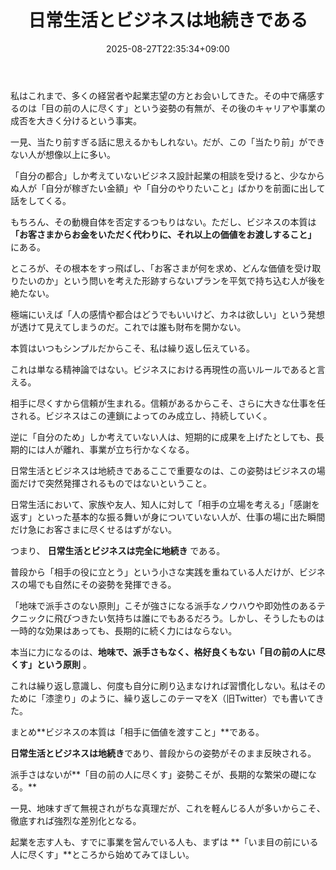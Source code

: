 ﻿---
title: "日常生活とビジネスは地続きである"
date: 2025-08-27T22:35:34+09:00
draft: false
---

私はこれまで、多くの経営者や起業志望の方とお会いしてきた。その中で痛感するのは「目の前の人に尽くす」という姿勢の有無が、その後のキャリアや事業の成否を大きく分けるという事実。

一見、当たり前すぎる話に思えるかもしれない。だが、この「当たり前」ができない人が想像以上に多い。


「自分の都合」しか考えていないビジネス設計起業の相談を受けると、少なからぬ人が「自分が稼ぎたい金額」や「自分のやりたいこと」ばかりを前面に出して話をしてくる。

もちろん、その動機自体を否定するつもりはない。ただし、ビジネスの本質は **「お客さまからお金をいただく代わりに、それ以上の価値をお渡しすること」** にある。

ところが、その根本をすっ飛ばし、「お客さまが何を求め、どんな価値を受け取りたいのか」という問いを考えた形跡すらないプランを平気で持ち込む人が後を絶たない。

極端にいえば「人の感情や都合はどうでもいいけど、カネは欲しい」という発想が透けて見えてしまうのだ。これでは誰も財布を開かない。

本質はいつもシンプルだからこそ、私は繰り返し伝えている。

これは単なる精神論ではない。ビジネスにおける再現性の高いルールであると言える。

相手に尽くすから信頼が生まれる。信頼があるからこそ、さらに大きな仕事を任される。ビジネスはこの連鎖によってのみ成立し、持続していく。

逆に「自分のため」しか考えていない人は、短期的に成果を上げたとしても、長期的には人が離れ、事業が立ち行かなくなる。

日常生活とビジネスは地続きであるここで重要なのは、この姿勢はビジネスの場面だけで突然発揮されるものではないということ。

日常生活において、家族や友人、知人に対して「相手の立場を考える」「感謝を返す」といった基本的な振る舞いが身についていない人が、仕事の場に出た瞬間だけ急にお客さまに尽くせるはずがない。

つまり、 **日常生活とビジネスは完全に地続き** である。

普段から「相手の役に立とう」という小さな実践を重ねている人だけが、ビジネスの場でも自然にその姿勢を発揮できる。

「地味で派手さのない原則」こそが強さになる派手なノウハウや即効性のあるテクニックに飛びつきたい気持ちは誰にでもあるだろう。しかし、そうしたものは一時的な効果はあっても、長期的に続く力にはならない。

本当に力になるのは、**地味で、派手さもなく、格好良くもない「目の前の人に尽くす」という原則** 。

これは繰り返し意識し、何度も自分に刷り込まなければ習慣化しない。私はそのために「漆塗り」のように、繰り返しこのテーマをX（旧Twitter）でも書いてきた。

まとめ**ビジネスの本質は「相手に価値を渡すこと」**である。

**日常生活とビジネスは地続き**であり、普段からの姿勢がそのまま反映される。

派手さはないが**「目の前の人に尽くす」姿勢こそが、長期的な繁栄の礎になる。**

一見、地味すぎて無視されがちな真理だが、これを軽んじる人が多いからこそ、徹底すれば強烈な差別化となる。

起業を志す人も、すでに事業を営んでいる人も、まずは **「いま目の前にいる人に尽くす」**ところから始めてみてほしい。